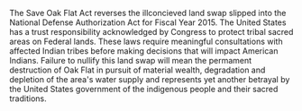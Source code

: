 The Save Oak Flat Act reverses the illconcieved land swap slipped into the National Defense Authorization Act for Fiscal Year 2015. The United States has a trust responsibility acknowledged by Congress to protect tribal sacred areas on Federal lands. These laws require meaningful consultations with affected Indian tribes before making decisions that will impact American Indians. Failure to nullify this land swap will mean the permament destruction of Oak Flat in pursuit of material wealth, degradation and depletion of the area's water supply and represents yet another betrayal by the United States government of the indigenous people and their sacred traditions.